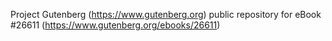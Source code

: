 Project Gutenberg (https://www.gutenberg.org) public repository for eBook #26611 (https://www.gutenberg.org/ebooks/26611)
